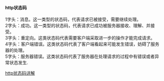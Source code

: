#### http状态码

1字头：消息。这一类型的状态码，代表请求已被接受，需要继续处理。<br/>
2字头：成功。这一类型的状态码，代表请求已成功被服务器接收、理解、并接受。<br/>
3字头：重定向。这类状态码代表需要客户端采取进一步的操作才能完成请求。<br/>
4字头：客户端错误。这类状态码代表了客户端看起来可能发生错误，妨碍了服务器的处理。<br/>
5字头：服务器错误。这类状态码代表了服务器在处理请求的过程中有错误或者异常状态发生.<br/>


[http状态码详解](http://tool.oschina.net/commons?type=5)
